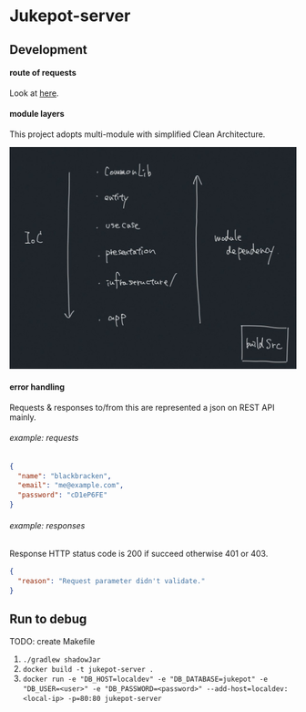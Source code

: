 # Jukepot-server

## Development

#### route of requests
Look at [here](https://github.com/blackbracken/jukepot-server/blob/master/app/src/main/kotlin/black/bracken/jukepotserver/routes/).

#### module layers
This project adopts multi-module with simplified Clean Architecture.

![](https://raw.githubusercontent.com/blackbracken/jukepot-server/master/module-dependency.jpg)

#### error handling
Requests & responses to/from this are represented a json on REST API mainly.

###### example: requests
```json
{
  "name": "blackbracken",
  "email": "me@example.com",
  "password": "cD1eP6FE"
}
```

###### example: responses
Response HTTP status code is 200 if succeed otherwise 401 or 403.
```json
{
  "reason": "Request parameter didn't validate."
}
```

## Run to debug
TODO: create Makefile

1. `./gradlew shadowJar`
2. `docker build -t jukepot-server .`
3. `docker run -e "DB_HOST=localdev" -e "DB_DATABASE=jukepot" -e "DB_USER=<user>" -e "DB_PASSWORD=<password>" --add-host=localdev:<local-ip> -p=80:80 jukepot-server`
